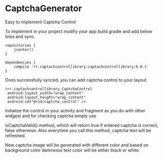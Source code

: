 # CaptchaGenerator
Easy to implement Captcha Control

To implement in your project modify your app build.gradle and add below lines and sync.

```
repositories {
    jcenter()
}

dependencies {
    compile 'rr.captachcontrollibrary:captachcontrollibrary:0.0.1'
}
```

Ones successfully synced, you can add captcha control to your layout.
```
<rr.captachcontrollibrary.CaptchaControl
 android:layout_width="wrap_content"
 android:layout_height="wrap_content"
 android:id="@+id/captcha_control" />
```

Initialize the control in your activity and fragment as you do with other widgest and for checking captcha simply use

isCaptchaValid() method, which will return true if entered captcha is correct, false otherwise. Also everytime you call this method, captcha text will be refreshed. 

New captcha image will be generated with different color and based on background color darknesss text color will be either black or white.
